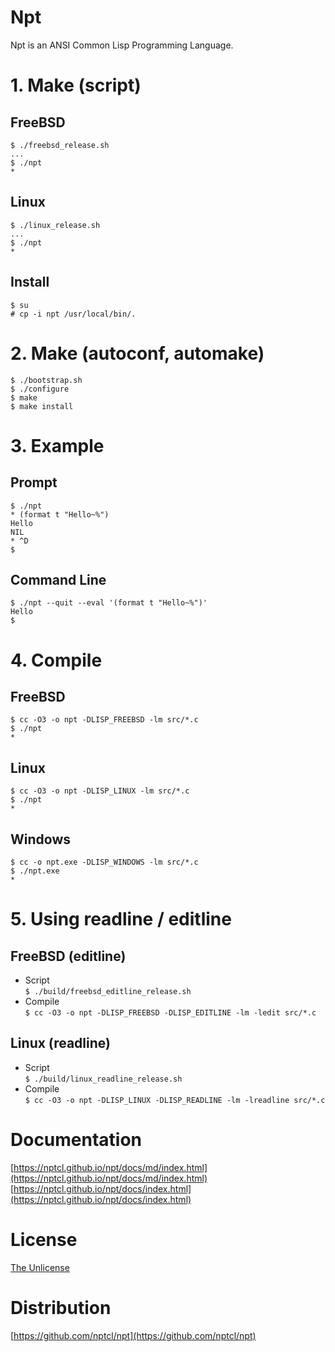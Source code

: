 # Npt
Npt is an ANSI Common Lisp Programming Language.


# 1. Make (script)
## FreeBSD
```
$ ./freebsd_release.sh
...
$ ./npt
*
```

## Linux
```
$ ./linux_release.sh
...
$ ./npt
*
```

## Install
```
$ su
# cp -i npt /usr/local/bin/.
```


# 2. Make (autoconf, automake)
```
$ ./bootstrap.sh
$ ./configure
$ make
$ make install
```


# 3. Example
## Prompt
```
$ ./npt
* (format t "Hello~%")
Hello
NIL
* ^D
$
```

## Command Line
```
$ ./npt --quit --eval '(format t "Hello~%")'
Hello
$
```


# 4. Compile
## FreeBSD
```
$ cc -O3 -o npt -DLISP_FREEBSD -lm src/*.c
$ ./npt
*
```

## Linux
```
$ cc -O3 -o npt -DLISP_LINUX -lm src/*.c
$ ./npt
*
```

## Windows
```
$ cc -o npt.exe -DLISP_WINDOWS -lm src/*.c
$ ./npt.exe
*
```


# 5. Using readline / editline
## FreeBSD (editline)
- Script  
  `$ ./build/freebsd_editline_release.sh`
- Compile  
  `$ cc -O3 -o npt -DLISP_FREEBSD -DLISP_EDITLINE -lm -ledit src/*.c`

## Linux (readline)
- Script  
  `$ ./build/linux_readline_release.sh`
- Compile  
  `$ cc -O3 -o npt -DLISP_LINUX -DLISP_READLINE -lm -lreadline src/*.c`


# Documentation

[https://nptcl.github.io/npt/docs/md/index.html](https://nptcl.github.io/npt/docs/md/index.html)  
[https://nptcl.github.io/npt/docs/index.html](https://nptcl.github.io/npt/docs/index.html)


# License
[The Unlicense](LICENSE)


# Distribution
[https://github.com/nptcl/npt](https://github.com/nptcl/npt)


